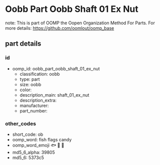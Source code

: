 # Oobb Part Oobb Shaft 01 Ex Nut  

note: This is part of OOMP the Oopen Organization Method For Parts. For more details: https://github.com/oomlout/oomp_base

##  part details





### id
* oomp_id: oobb_part_oobb_shaft_01_ex_nut
  * classification: oobb
  * type: part
  * size: oobb
  * color: 
  * description_main: shaft_01_ex_nut
  * description_extra: 
  * manufacturer: 
  * part_number: 

### other_codes
* short_code: ob
* oomp_word: fish flags candy
* oomp_word_emoji :fish: :flags: :candy:
* md5_6_alpha: 39805
* md5_6: 5373c5